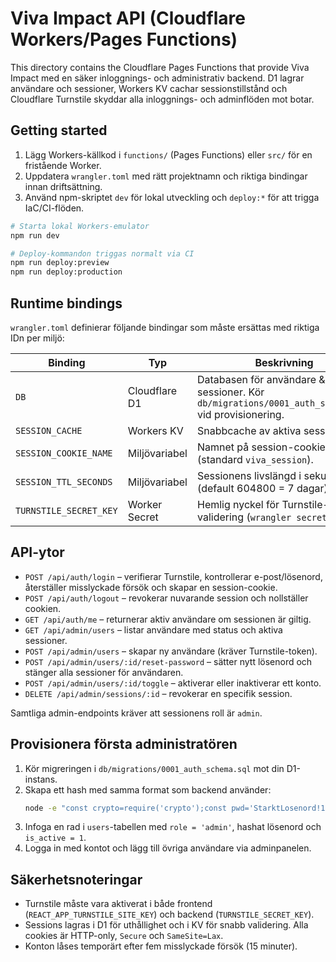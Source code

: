 # Viva Impact API (Cloudflare Workers/Pages Functions)

This directory contains the Cloudflare Pages Functions that provide Viva Impact
med en säker inloggnings- och administrativ backend. D1 lagrar användare och
sessioner, Workers KV cachar sessionstillstånd och Cloudflare Turnstile skyddar
alla inloggnings- och adminflöden mot botar.

## Getting started

1. Lägg Workers-källkod i `functions/` (Pages Functions) eller `src/` för en
   fristående Worker.
2. Uppdatera `wrangler.toml` med rätt projektnamn och riktiga bindingar innan
   driftsättning.
3. Använd npm-skriptet `dev` för lokal utveckling och `deploy:*` för att trigga
   IaC/CI-flöden.

```sh
# Starta lokal Workers-emulator
npm run dev

# Deploy-kommandon triggas normalt via CI
npm run deploy:preview
npm run deploy:production
```

## Runtime bindings

`wrangler.toml` definierar följande bindingar som måste ersättas med riktiga IDn
per miljö:

| Binding | Typ | Beskrivning |
| --- | --- | --- |
| `DB` | Cloudflare D1 | Databasen för användare & sessioner. Kör `db/migrations/0001_auth_schema.sql` vid provisionering. |
| `SESSION_CACHE` | Workers KV | Snabbcache av aktiva sessioner. |
| `SESSION_COOKIE_NAME` | Miljövariabel | Namnet på session-cookien (standard `viva_session`). |
| `SESSION_TTL_SECONDS` | Miljövariabel | Sessionens livslängd i sekunder (default 604800 = 7 dagar). |
| `TURNSTILE_SECRET_KEY` | Worker Secret | Hemlig nyckel för Turnstile-validering (`wrangler secret put`). |

## API-ytor

- `POST /api/auth/login` – verifierar Turnstile, kontrollerar e-post/lösenord,
  återställer misslyckade försök och skapar en session-cookie.
- `POST /api/auth/logout` – revokerar nuvarande session och nollställer cookien.
- `GET /api/auth/me` – returnerar aktiv användare om sessionen är giltig.
- `GET /api/admin/users` – listar användare med status och aktiva sessioner.
- `POST /api/admin/users` – skapar ny användare (kräver Turnstile-token).
- `POST /api/admin/users/:id/reset-password` – sätter nytt lösenord och stänger
  alla sessioner för användaren.
- `POST /api/admin/users/:id/toggle` – aktiverar eller inaktiverar ett konto.
- `DELETE /api/admin/sessions/:id` – revokerar en specifik session.

Samtliga admin-endpoints kräver att sessionens roll är `admin`.

## Provisionera första administratören

1. Kör migreringen i `db/migrations/0001_auth_schema.sql` mot din D1-instans.
2. Skapa ett hash med samma format som backend använder:
   ```sh
   node -e "const crypto=require('crypto');const pwd='StarktLosenord!123';const iter=310000;const salt=crypto.randomBytes(16);crypto.pbkdf2(pwd,salt,iter,32,'sha256',(err,derived)=>{if(err)throw err;console.log(`pbkdf2$${iter}$${salt.toString('base64')}$${derived.toString('base64')}`);});"
   ```
3. Infoga en rad i `users`-tabellen med `role = 'admin'`, hashat lösenord och
   `is_active = 1`.
4. Logga in med kontot och lägg till övriga användare via adminpanelen.

## Säkerhetsnoteringar

- Turnstile måste vara aktiverat i både frontend (`REACT_APP_TURNSTILE_SITE_KEY`)
  och backend (`TURNSTILE_SECRET_KEY`).
- Sessions lagras i D1 för uthållighet och i KV för snabb validering. Alla
  cookies är HTTP-only, `Secure` och `SameSite=Lax`.
- Konton låses temporärt efter fem misslyckade försök (15 minuter).
